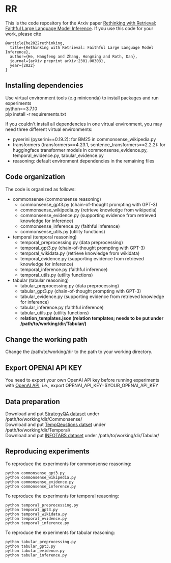 # RR
This is the code repository for the Arxiv paper [Rethinking with Retrieval: Faithful Large Language Model Inference](https://arxiv.org/pdf/2301.00303.pdf).
If you use this code for your work, please cite
```
@article{he2022rethinking,
  title={Rethinking with Retrieval: Faithful Large Language Model Inference},
  author={He, Hangfeng and Zhang, Hongming and Roth, Dan},
  journal={arXiv preprint arXiv:2301.00303},
  year={2022}
}
```


## Installing dependencies
Use virtual environment tools (e.g miniconda) to install packages and run experiments\
python==3.7.10\
pip install -r requirements.txt

If you couldn't install all dependencies in one virtual environment, you may need three different virtual environments:
- pyserini (pyserini==0.19.2): for BM25 in commonsense_wikipedia.py
- transformers (transformers==4.23.1, sentence_transformers==2.2.2): for huggingface transformer models in commonsense_evidence.py, temporal_evidence.py, tabular_evidence.py
- reasoning: default environment dependencies in the remaining files

## Code organization
The code is organized as follows:
- commonsense (commonsense reasoning)
    - commonsense_gpt3.py (chain-of-thought prompting with GPT-3)
    - commonsense_wikipedia.py (retrieve knowledge from wikipedia)
    - commonsense_evidence.py (supporting evidence from retrieved knowledge for inference)
    - commonsense_inference.py (faithful inference)
    - commonsense_utils.py (utility functions)
- temporal (temporal reasoning)
    - temporal_preprocessing.py (data preprocessing)
    - temporal_gpt3.py (chain-of-thought prompting with GPT-3)
    - temporal_wikidata.py (retrieve knowledge from wikidata)
    - temporal_evidence.py (supporting evidence from retrieved knowledge for inference)
    - temporal_inference.py (faithful inference)
    - temporal_utils.py (utility functions)
- tabular (tabular reasoning)
    - tabular_preprocessing.py (data preprocessing)
    - tabular_gpt3.py (chain-of-thought prompting with GPT-3)
    - tabular_evidence.py (supporting evidence from retrieved knowledge for inference)
    - tabular_inference.py (faithful inference)
    - tabular_utils.py (utility functions)
    - **relation_templates.json (relation templates; needs to be put under /path/to/working/dir/Tabular/)**


## Change the working path
Change the /path/to/working/dir to the path to your working directory.

## Export OPENAI API KEY
You need to export your own OpenAI API key before running experiments with [OpenAI API](https://openai.com/api/), i.e., export OPENAI_API_KEY=$YOUR_OPENAI_API_KEY

## Data preparation 
Download and put [StrategyQA dataset](https://github.com/eladsegal/strategyqa/tree/main/data/strategyqa) under /path/to/working/dir/Commonsense/\
Download and put [TempQeustions datset](http://qa.mpi-inf.mpg.de/TempQuestions.zip) under /path/to/working/dir/Temporal/\
Download and put [INFOTABS dataset](https://github.com/Varun221/trans-kblstm/tree/master/data/kinfotabs_withrels) under /path/to/working/dir/Tabular/

## Reproducing experiments
To reproduce the experiments for commonsense reasoning:
```
python commonsense_gpt3.py
python commonsense_wikipedia.py
python commonsense_evidence.py
python commonsense_inference.py
```
To reproduce the experiments for temporal reasoning:
```
python temporal_preprocessing.py
python temporal_gpt3.py
python temporal_wikidata.py
python temporal_evidence.py
python temporal_inference.py
```
To reproduce the experiments for tabular reasoning:
```
python tabular_preprocessing.py
python tabular_gpt3.py
python tabular_evidence.py
python tabular_inference.py
```